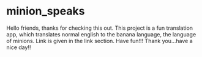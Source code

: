 # minion_speaks
Hello friends, thanks for checking this out.
This project is a fun translation app, which translates normal english to the banana language, the language of minions.
Link is given in the link section.
Have fun!!!
Thank you...have a nice day!!
